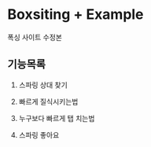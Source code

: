 # Boxsiting + Example

폭싱 사이트 수정본 

## 기능목록

1. 스파링 상대 찾기 
2. 빠르게 질식시키는법
3. 누구보다 빠르게 탭 치는법

4. 스파링 좋아요 